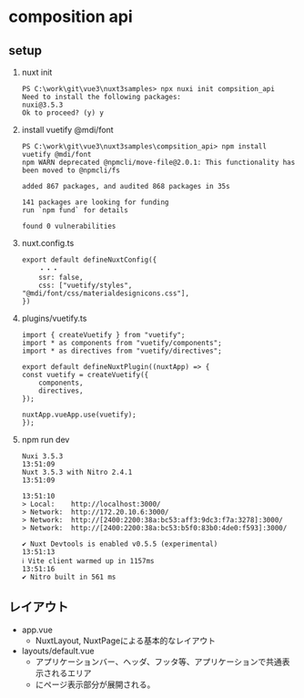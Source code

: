 # composition api

## setup
1. nuxt init
    ```
    PS C:\work\git\vue3\nuxt3samples> npx nuxi init compsition_api
    Need to install the following packages:
    nuxi@3.5.3
    Ok to proceed? (y) y
    ```

2. install vuetify @mdi/font
    ```
    PS C:\work\git\vue3\nuxt3samples\compsition_api> npm install vuetify @mdi/font
    npm WARN deprecated @npmcli/move-file@2.0.1: This functionality has been moved to @npmcli/fs

    added 867 packages, and audited 868 packages in 35s

    141 packages are looking for funding
    run `npm fund` for details

    found 0 vulnerabilities
    ```

3. nuxt.config.ts
    ```
    export default defineNuxtConfig({
        ・・・
        ssr: false,
        css: ["vuetify/styles", "@mdi/font/css/materialdesignicons.css"],
    })
    ```

4. plugins/vuetify.ts
    ```
    import { createVuetify } from "vuetify";
    import * as components from "vuetify/components";
    import * as directives from "vuetify/directives";

    export default defineNuxtPlugin((nuxtApp) => {
    const vuetify = createVuetify({
        components,
        directives,
    });

    nuxtApp.vueApp.use(vuetify);
    });
    ```

5. npm run dev
    ```
    Nuxi 3.5.3                                                                                                                                              13:51:09
    Nuxt 3.5.3 with Nitro 2.4.1                                                                                                                             13:51:09
                                                                                                                                                            13:51:10
    > Local:    http://localhost:3000/
    > Network:  http://172.20.10.6:3000/
    > Network:  http://[2400:2200:38a:bc53:aff3:9dc3:f7a:3278]:3000/
    > Network:  http://[2400:2200:38a:bc53:b5f0:83b0:4de0:f593]:3000/

    ✔ Nuxt Devtools is enabled v0.5.5 (experimental)                                                                                                        13:51:13
    ℹ Vite client warmed up in 1157ms                                                                                                                       13:51:16
    ✔ Nitro built in 561 ms               
    ```

## レイアウト
* app.vue
    * NuxtLayout, NuxtPageによる基本的なレイアウト
* layouts/default.vue
    * アプリケーションバー、ヘッダ、フッタ等、アプリケーションで共通表示されるエリア
    * <slot />にページ表示部分が展開される。